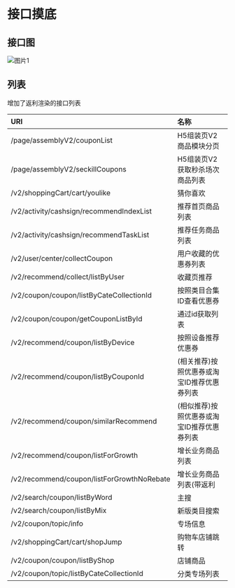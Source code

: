 # 接口摸底
## 接口图
![图片1](https://dev.tencent.com/u/lightWay/p/notebook/git/raw/master/imageHost/2019/07/1.png)

## 列表
增加了返利渲染的接口列表

|URI|名称|
|:--|:--|
|/page/assemblyV2/couponList|H5组装页V2商品模块分页|
|/page/assemblyV2/seckillCoupons|H5组装页V2获取秒杀场次商品列表|
|/v2/shoppingCart/cart/youlike|猜你喜欢|
|/v2/activity/cashsign/recommendIndexList|推荐首页商品列表|
|/v2/activity/cashsign/recommendTaskList|推荐任务商品列表|
|/v2/user/center/collectCoupon|用户收藏的优惠券列表|
|/v2/recommend/collect/listByUser|收藏页推荐|
|/v2/coupon/coupon/listByCateCollectionId|按照类目合集ID查看优惠券|
|/v2/coupon/coupon/getCouponListById|通过id获取列表|
|/v2/recommend/coupon/listByDevice|按照设备推荐优惠券|
|/v2/recommend/coupon/listByCouponId|(相关推荐)按照优惠券或淘宝ID推荐优惠券列表|
|/v2/recommend/coupon/similarRecommend|(相似推荐)按照优惠券或淘宝ID推荐优惠券列表|
|/v2/recommend/coupon/listForGrowth|增长业务商品列表| 带返利
|/v2/recommend/coupon/listForGrowthNoRebate|增长业务商品列表(带返利|）
|/v2/search/coupon/listByWord|主搜|
|/v2/search/coupon/listByMix|新版类目搜索|
|/v2/coupon/topic/info|专场信息|
|/v2/shoppingCart/cart/shopJump|购物车店铺跳转|
|/v2/coupon/coupon/listByShop|店铺商品|
|/v2/coupon/topic/listByCateCollectionId|分类专场列表|